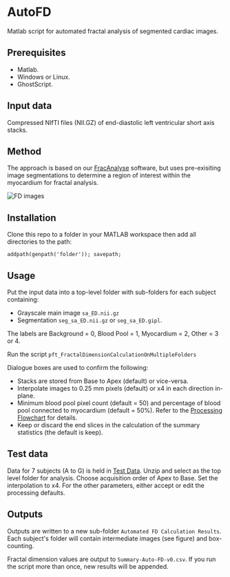 # AutoFD
Matlab script for automated fractal analysis of segmented cardiac images.

## Prerequisites
- Matlab.
- Windows or Linux.
- GhostScript.

## Input data

Compressed NIfTI files (NII.GZ) of end-diastolic left ventricular short axis stacks.

## Method

The approach is based on our [FracAnalyse](https://github.com/UK-Digital-Heart-Project/fracAnalyse) software, 
but uses pre-exisiting image segmentations to determine a region of interest within the myocardium for fractal analysis.  

![FD images](https://github.com/UK-Digital-Heart-Project/AutoFD/blob/master/FDworkflow.png)

## Installation
Clone this repo to a folder in your MATLAB workspace then add all directories to the path:

```addpath(genpath('folder')); savepath;```

## Usage
Put the input data into a top-level folder with sub-folders for each subject containing:
  * Grayscale main image  ```sa_ED.nii.gz```
  * Segmentation ```seg_sa_ED.nii.gz``` or ```seg_sa_ED.gipl```.

The labels are Background  = 0, Blood Pool  = 1, Myocardium  = 2, Other = 3 or 4.

Run the script ```pft_FractalDimensionCalculationOnMultipleFolders```

Dialogue boxes are used to confirm the following: 

  * Stacks are stored from Base to Apex (default) or vice-versa.
  * Interpolate images to 0.25 mm pixels (default) or x4 in each direction in-plane.
  * Minimum blood pool pixel count (default = 50) and percentage of blood pool connected to myocardium (default = 50%). Refer to the [Processing Flowchart](https://github.com/UK-Digital-Heart-Project/AutoFD/blob/master/Processing%20Flowchart.pdf) for details.
  * Keep or discard the end slices in the calculation of the summary statistics (the default is keep).

## Test data
Data for 7 subjects (A to G) is held in [Test Data](https://github.com/UK-Digital-Heart-Project/AutoFD/blob/master/Test%20data.zip). Unzip  and select as the top level folder for analysis. Choose acquisition order of Apex to Base.
Set the interpolation to x4. For the other parameters, either accept or edit the processing defaults.

## Outputs
Outputs are written to a new sub-folder ```Automated FD Calculation Results```.  Each subject's folder will contain intermediate images (see figure) and box-counting.

Fractal dimension values are output to ```Summary-Auto-FD-v0.csv```. If you run the script more than once, new results will be appended.

